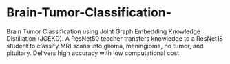 # Brain-Tumor-Classification-
Brain Tumor Classification using Joint Graph Embedding Knowledge Distillation (JGEKD). A ResNet50 teacher transfers knowledge to a ResNet18 student to classify MRI scans into glioma, meningioma, no tumor, and pituitary. Delivers high accuracy with low computational cost.

